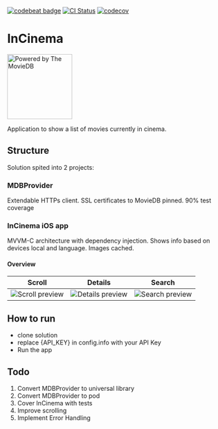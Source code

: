 
[![codebeat badge](https://codebeat.co/badges/fc671989-7aeb-4b3b-a5fb-9d918fcd0e54)](https://codebeat.co/projects/github-com-descorp-incinema-develop)
[![CI Status](http://img.shields.io/travis/descorp/InCinema.svg?style=flat)](https://travis-ci.org/descorp/InCinema)
[![codecov](https://codecov.io/gh/descorp/InCinema/branch/master/graph/badge.svg)](https://codecov.io/gh/descorp/InCinema)

# InCinema
<img src="https://www.themoviedb.org/assets/1/v4/logos/408x161-powered-by-rectangle-green-bb4301c10ddc749b4e79463811a68afebeae66ef43d17bcfd8ff0e60ded7ce99.png" alt="Powered by The MovieDB" width="150">

Application to show a list of movies currently in cinema.

## Structure

Solution spited into 2 projects:

### MDBProvider

Extendable HTTPs client. SSL certificates to MovieDB pinned. 90% test coverage

### InCinema iOS app 

MVVM-C architecture with dependency injection. Shows info based on devices local and language. Images cached.

#### Overview

 Scroll      | Details       | Search 
------------ | ------------- | ------------
![Scroll preview](https://user-images.githubusercontent.com/2648655/48274261-3ea8ed00-e443-11e8-991d-0fea668749fb.gif) | ![Details preview](https://user-images.githubusercontent.com/2648655/48274222-1faa5b00-e443-11e8-9e4b-e8913588bf09.gif) | ![Search preview](https://user-images.githubusercontent.com/2648655/48274124-f25dad00-e442-11e8-90a2-7ee6bb9f7f5b.gif)

## How to run

* clone solution
* replace {API_KEY} in config.info with your API Key
* Run the app

## Todo

1. Convert MDBProvider to universal library
2. Convert MDBProvider to pod
3. Cover InCinema with tests
4. Improve scrolling
5. Implement Error Handling

